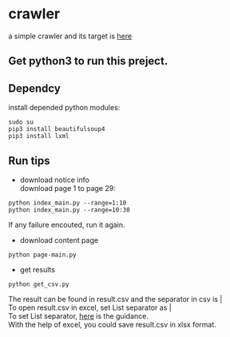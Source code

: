 # crawler
a simple crawler and its target is [here](https://b2b.10086.cn/b2b/main/listVendorNotice.html?noticeType=2)  
## Get python3 to run this preject.    
## Dependcy
install depended python modules:  
```  
sudo su  
pip3 install beautifulsoup4  
pip3 install lxml  
```  
## Run tips 
- download notice info  
download page 1 to page 29:  
```  
python index_main.py --range=1:10  
python index_main.py --range=10:30  
```  
If any failure encouted, run it again.  
- download content page  
```  
python page-main.py  
```  
- get results  
```  
python get_csv.py  
```   
The result can be found in result.csv and the separator in csv is |   
To open result.csv in excel, set List separator as |  
To set List separator, [here](http://www.ujiaoshou.com/xtjc/17519675.html) is the guidance.  
With the help of excel, you could save result.csv in xlsx format.  

